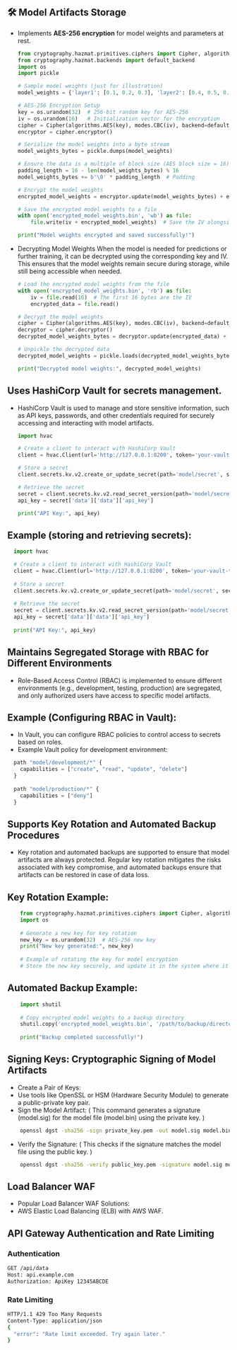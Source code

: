 
## 🛠️ Model Artifacts Storage
- Implements **AES-256 encryption** for model weights and parameters at rest.

    ```python
    from cryptography.hazmat.primitives.ciphers import Cipher, algorithms, modes
    from cryptography.hazmat.backends import default_backend
    import os
    import pickle
    
    # Sample model weights (just for illustration)
    model_weights = {'layer1': [0.1, 0.2, 0.3], 'layer2': [0.4, 0.5, 0.6]}
    
    # AES-256 Encryption Setup
    key = os.urandom(32)  # 256-bit random key for AES-256
    iv = os.urandom(16)   # Initialization vector for the encryption
    cipher = Cipher(algorithms.AES(key), modes.CBC(iv), backend=default_backend())
    encryptor = cipher.encryptor()
    
    # Serialize the model weights into a byte stream
    model_weights_bytes = pickle.dumps(model_weights)
    
    # Ensure the data is a multiple of block size (AES block size = 16)
    padding_length = 16 - len(model_weights_bytes) % 16
    model_weights_bytes += b'\0' * padding_length  # Padding
    
    # Encrypt the model weights
    encrypted_model_weights = encryptor.update(model_weights_bytes) + encryptor.finalize()
    
    # Save the encrypted model weights to a file
    with open('encrypted_model_weights.bin', 'wb') as file:
        file.write(iv + encrypted_model_weights)  # Save the IV alongside the encrypted data
    
    print("Model weights encrypted and saved successfully!")
    ```


- Decrypting Model Weights
When the model is needed for predictions or further training, it can be decrypted using the corresponding key and IV. This ensures that the model weights remain secure during storage, while still being accessible when needed.

    ```python
    # Load the encrypted model weights from the file
    with open('encrypted_model_weights.bin', 'rb') as file:
        iv = file.read(16)  # The first 16 bytes are the IV
        encrypted_data = file.read()
    
    # Decrypt the model weights
    cipher = Cipher(algorithms.AES(key), modes.CBC(iv), backend=default_backend())
    decryptor = cipher.decryptor()
    decrypted_model_weights_bytes = decryptor.update(encrypted_data) + decryptor.finalize()
    
    # Unpickle the decrypted data
    decrypted_model_weights = pickle.loads(decrypted_model_weights_bytes)
    
    print("Decrypted model weights:", decrypted_model_weights)
    ```

## Uses HashiCorp Vault for secrets management.
- HashiCorp Vault is used to manage and store sensitive information, such as API keys, passwords, and other credentials required for securely accessing and interacting with model artifacts.
  ```python
  import hvac

  # Create a client to interact with HashiCorp Vault
  client = hvac.Client(url='http://127.0.0.1:8200', token='your-vault-token')
  
  # Store a secret
  client.secrets.kv.v2.create_or_update_secret(path='model/secret', secret={'api_key': 'your-api-key'})
  
  # Retrieve the secret
  secret = client.secrets.kv.v2.read_secret_version(path='model/secret')
  api_key = secret['data']['data']['api_key']
  
  print("API Key:", api_key)
  ```
## Example (storing and retrieving secrets):
  ```python
    import hvac
  
    # Create a client to interact with HashiCorp Vault
    client = hvac.Client(url='http://127.0.0.1:8200', token='your-vault-token')
    
    # Store a secret
    client.secrets.kv.v2.create_or_update_secret(path='model/secret', secret={'api_key': 'your-api-key'})
    
    # Retrieve the secret
    secret = client.secrets.kv.v2.read_secret_version(path='model/secret')
    api_key = secret['data']['data']['api_key']
    
    print("API Key:", api_key)
  ```
## Maintains Segregated Storage with RBAC for Different Environments
- Role-Based Access Control (RBAC) is implemented to ensure different environments (e.g., development, testing, production) are segregated, and only authorized users have access to specific model artifacts.

## Example (Configuring RBAC in Vault):
- In Vault, you can configure RBAC policies to control access to secrets based on roles.
- Example Vault policy for development environment:
```python
  path "model/development/*" {
    capabilities = ["create", "read", "update", "delete"]
  }
  
  path "model/production/*" {
    capabilities = ["deny"]
  }
```

## Supports Key Rotation and Automated Backup Procedures
- Key rotation and automated backups are supported to ensure that model artifacts are always protected. Regular key rotation mitigates the risks associated with key compromise, and automated backups ensure that artifacts can be restored in case of data loss.

## Key Rotation Example:
```python
    from cryptography.hazmat.primitives.ciphers import Cipher, algorithms, modes
    import os
    
    # Generate a new key for key rotation
    new_key = os.urandom(32)  # AES-256 new key
    print("New key generated:", new_key)
    
    # Example of rotating the key for model encryption
    # Store the new key securely, and update it in the system where it is used for model encryption
```
## Automated Backup Example:
```python
    import shutil
    
    # Copy encrypted model weights to a backup directory
    shutil.copy('encrypted_model_weights.bin', '/path/to/backup/directory/encrypted_model_weights_backup.bin')
    
    print("Backup completed successfully!")
```
## Signing Keys: Cryptographic Signing of Model Artifacts
- Create a Pair of Keys:
- Use tools like OpenSSL or HSM (Hardware Security Module) to generate a public-private key pair.
- Sign the Model Artifact: ( This command generates a signature (model.sig) for the model file (model.bin) using the private key. )
```bash
    openssl dgst -sha256 -sign private_key.pem -out model.sig model.bin
```
- Verify the Signature: ( This checks if the signature matches the model file using the public key. )
```bash
    openssl dgst -sha256 -verify public_key.pem -signature model.sig model.bin
```

## Load Balancer WAF
- Popular Load Balancer WAF Solutions:
- AWS Elastic Load Balancing (ELB) with AWS WAF.

## API Gateway Authentication and Rate Limiting
### Authentication
```bash
GET /api/data
Host: api.example.com
Authorization: ApiKey 12345ABCDE
```
### Rate Limiting
```bash
HTTP/1.1 429 Too Many Requests
Content-Type: application/json
{
  "error": "Rate limit exceeded. Try again later."
}
```



  
